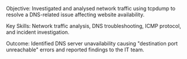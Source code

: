 Objective: Investigated and analysed network traffic using tcpdump to resolve a DNS-related issue affecting website availability.

Key Skills: Network traffic analysis, DNS troubleshooting, ICMP protocol, and incident investigation.

Outcome: Identified DNS server unavailability causing "destination port unreachable" errors and reported findings to the IT team.
